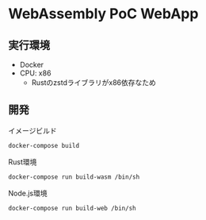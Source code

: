 WebAssembly PoC WebApp
===================

実行環境
-------------------

- Docker
- CPU: x86
  - Rustのzstdライブラリがx86依存なため

開発
--------------------

イメージビルド

```bash
docker-compose build
```

Rust環境

```bash
docker-compose run build-wasm /bin/sh
```

Node.js環境

```bash
docker-compose run build-web /bin/sh
```

